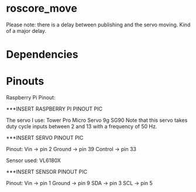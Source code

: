 # roscore_move

Please note: there is a delay between publishing and the servo moving.
Kind of a major delay.

# Dependencies

# Pinouts
Raspberry Pi Pinout:

***INSERT RASPBERRY PI PINOUT PIC

The servo I use: Tower Pro Micro Servo 9g SG90
Note that this servo takes duty cycle inputs between 2 and 13 with a frequency of 50 Hz.  

***INSERT SERVO PINOUT PIC

Pinout:
Vin -> pin 2
Ground -> pin 39
Control -> pin 33

Sensor used: VL6180X

***INSERT SENSOR PINOUT PIC

Pinout:
Vin -> pin 1
Ground -> pin 9
SDA -> pin 3
SCL -> pin 5

